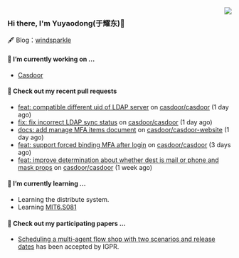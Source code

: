 <img align="right" src="https://github-readme-stats.vercel.app/api?username=leo220yuyaodog&show_icons=true&icon_color=805AD5&text_color=718096&bg_color=ffffff&hide_title=true" />

### Hi there, I'm Yuyaodong(于耀东)👋
🖋 Blog：[windsparkle](https://blog.windsparkle.top)
#### 🔭 I’m currently working on ...
- [Casdoor](https://github.com/casdoor)

#### 🔨 Check out my recent pull requests

- [feat: compatible different uid of LDAP server](https://github.com/casdoor/casdoor/pull/1860) on [casdoor/casdoor](https://github.com/casdoor/casdoor) (1 day ago)
- [fix: fix incorrect LDAP sync status](https://github.com/casdoor/casdoor/pull/1859) on [casdoor/casdoor](https://github.com/casdoor/casdoor) (1 day ago)
- [docs: add manage MFA items document](https://github.com/casdoor/casdoor-website/pull/481) on [casdoor/casdoor-website](https://github.com/casdoor/casdoor-website) (1 day ago)
- [feat: support forced binding MFA after login](https://github.com/casdoor/casdoor/pull/1845) on [casdoor/casdoor](https://github.com/casdoor/casdoor) (3 days ago)
- [feat: improve determination about whether dest is mail or phone and mask props](https://github.com/casdoor/casdoor/pull/1814) on [casdoor/casdoor](https://github.com/casdoor/casdoor) (1 week ago)

#### 🌱 I’m currently learning ...
- Learning the distribute system.
- Learning [MIT6.S081](https://pdos.csail.mit.edu/6.828/2021/schedule.html)

#### 📜 Check out my participating papers ...
- [Scheduling a multi-agent flow shop with two scenarios and release dates](https://www.tandfonline.com/doi/full/10.1080/00207543.2023.2188646) has been accepted by IGPR.

